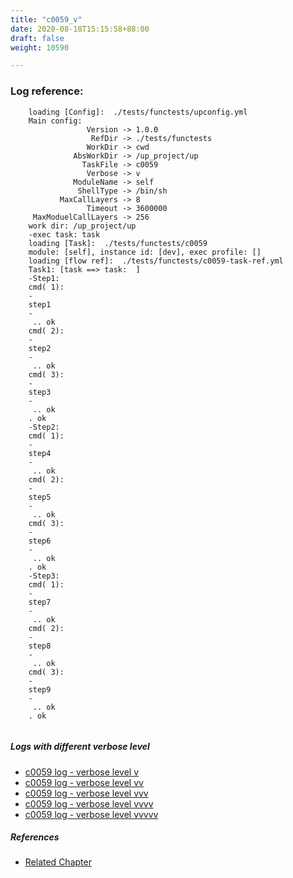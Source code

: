 ```yaml
---
title: "c0059_v"
date: 2020-08-18T15:15:58+88:00
draft: false
weight: 10590

---
```


### Log reference: <no value>

```
    loading [Config]:  ./tests/functests/upconfig.yml
    Main config:
                 Version -> 1.0.0
                  RefDir -> ./tests/functests
                 WorkDir -> cwd
              AbsWorkDir -> /up_project/up
                TaskFile -> c0059
                 Verbose -> v
              ModuleName -> self
               ShellType -> /bin/sh
           MaxCallLayers -> 8
                 Timeout -> 3600000
     MaxModuelCallLayers -> 256
    work dir: /up_project/up
    -exec task: task
    loading [Task]:  ./tests/functests/c0059
    module: [self], instance id: [dev], exec profile: []
    loading [flow ref]:  ./tests/functests/c0059-task-ref.yml
    Task1: [task ==> task:  ]
    -Step1:
    cmd( 1):
    -
    step1
    -
     .. ok
    cmd( 2):
    -
    step2
    -
     .. ok
    cmd( 3):
    -
    step3
    -
     .. ok
    . ok
    -Step2:
    cmd( 1):
    -
    step4
    -
     .. ok
    cmd( 2):
    -
    step5
    -
     .. ok
    cmd( 3):
    -
    step6
    -
     .. ok
    . ok
    -Step3:
    cmd( 1):
    -
    step7
    -
     .. ok
    cmd( 2):
    -
    step8
    -
     .. ok
    cmd( 3):
    -
    step9
    -
     .. ok
    . ok
    
```

##### Logs with different verbose level
* [c0059 log - verbose level v](../../logs/c0059_v)
* [c0059 log - verbose level vv](../../logs/c0059_vv)
* [c0059 log - verbose level vvv](../../logs/c0059_vvv)
* [c0059 log - verbose level vvvv](../../logs/c0059_vvvv)
* [c0059 log - verbose level vvvvv](../../logs/c0059_vvvvv)

##### References
* [Related Chapter](../../organization/c0059)

